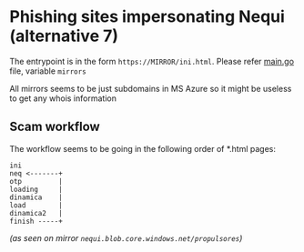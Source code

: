# Phishing sites impersonating Nequi (alternative 7)

The entrypoint is in the form `https://MIRROR/ini.html`. Please refer [main.go](main.go) file, variable `mirrors`

All mirrors seems to be just subdomains in MS Azure so it might be useless to get any whois information


## Scam workflow

The workflow seems to be going in the following order of *.html pages:

```
ini
neq <-------+
otp         |
loading     |
dinamica    |
load        |
dinamica2   |
finish -----+
```

_(as seen on mirror `nequi.blob.core.windows.net/propulsores`)_
